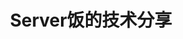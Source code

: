 ---
title: 'Server饭的技术分享'
linkTitle: '技术分享'
menu:
    main:
        weight: 40
        pre: <i class="fas fa-list"></i>
---